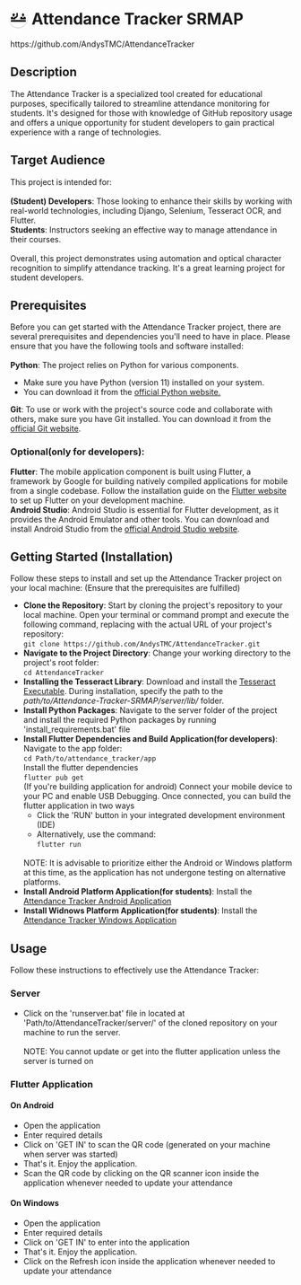 **<h1><img src="https://github.com/AndysTMC/Attendance-Tracker-SRMAP/blob/222bb0104c3460f86d30b8ec818fb33ce3fc987f/Source/android/app/src/main/res/mipmap-hdpi/ic_launcher_round.png" style="width:38px; height:38px;translate: -5px 7px;">Attendance Tracker SRMAP</h1>**
<p>https://github.com/AndysTMC/AttendanceTracker</p>
<h2>Description</h2>
</p>The Attendance Tracker is a specialized tool created for educational purposes, specifically tailored to streamline attendance monitoring for students. It's designed for those with knowledge of GitHub repository usage and offers a unique opportunity for student developers to gain practical experience with a range of technologies.
<h2>Target Audience</h2>
This project is intended for:<br><br>
<b>(Student) Developers</b>: Those looking to enhance their skills by working with real-world technologies, including Django, Selenium, Tesseract OCR, and Flutter.<br>
<b>Students</b>: Instructors seeking an effective way to manage attendance in their courses.<br><br>
Overall, this project demonstrates using automation and optical character recognition to simplify attendance tracking. It's a great learning project for student developers.
<h2>Prerequisites</h2>
Before you can get started with the Attendance Tracker project, there are several prerequisites and dependencies you'll need to have in place. Please ensure that you have the following tools and software installed:<br><br>
<b>Python</b>: The project relies on Python for various components.
<ul>
  <li>Make sure you have Python (version 11) installed on your system.</li>
  <li>You can download it from the <a href="https://www.python.org/downloads/">official Python website.</a></li>
</ul>
<b>Git</b>: To use or work with the project's source code and collaborate with others, make sure you have Git installed. You can download it from the <a href="https://git-scm.com/downloads">official Git website</a>.<br>
<h3>Optional(only for developers):</h3>
<b>Flutter</b>: The mobile application component is built using Flutter, a framework by Google for building natively compiled applications for mobile from a single codebase. Follow the installation guide on the <a href="https://docs.flutter.dev/get-started/install">Flutter website</a> to set up Flutter on your development machine.<br>
<b>Android Studio</b>: Android Studio is essential for Flutter development, as it provides the Android Emulator and other tools. You can download and install Android Studio from the <a href="https://developer.android.com/studio">official Android Studio website</a>.

<h2>Getting Started (Installation)</h2>
Follow these steps to install and set up the Attendance Tracker project on your local machine: (Ensure that the prerequisites are fulfilled)
<ul>
  <li><b>Clone the Repository</b>: Start by cloning the project's repository to your local machine. Open your terminal or command prompt and execute the following command, replacing <repository_url> with the actual URL of your project's repository:<br><code>git clone https://github.com/AndysTMC/AttendanceTracker.git</code></li>
  <li><b>Navigate to the Project Directory</b>: Change your working directory to the project's root folder:<br><code>cd AttendanceTracker</code></li>
  <li><strong>Installing the Tesseract Library</strong>: Download and install the <a href="www.google.com">Tesseract Executable</a>. During installation, specify the path to the <em>path/to/Attendance-Tracker-SRMAP/server/lib/</em> folder.</li>
  <li><b>Install Python Packages</b>: Navigate to the server folder of the project and install the required Python packages by running 'install_requirements.bat' file</li>
  <li><b>Install Flutter Dependencies and Build Application(for developers)</b>: Navigate to the app folder:<br><code>cd Path/to/attendance_tracker/app</code><br>Install the flutter dependencies<br><code>flutter pub get</code><br>(If you're building application for android) Connect your mobile device to your PC and enable USB Debugging. Once connected, you can build the flutter application in two ways <ul><li>Click the 'RUN' button in your integrated development environment (IDE)</li><li>Alternatively, use the command:</li><code>flutter run</code></ul>
<br>NOTE: It is advisable to prioritize either the Android or Windows platform at this time, as the application has not undergone testing on alternative platforms.</li>
  <li><b>Install Android Platform Application(for students)</b>: Install the <a href="www.google.com">Attendance Tracker Android Application</a></li>
  <li><b>Install Widnows Platform Application(for students)</b>: Install the <a href="www.google.com">Attendance Tracker Windows Application</a></li>
</ul>
<h2>Usage</h2>
Follow these instructions to effectively use the Attendance Tracker:
<h3>Server</h3>
<ul><li>Click on the 'runserver.bat' file in located at 'Path/to/AttendanceTracker/server/' of the cloned repository on your machine to run the server.</li>
  <br>NOTE: You cannot update or get into the flutter application unless the server is turned on
</ul>
<h3>Flutter Application</h3>
<h4>On Android</h4>
<ul>
  <li>Open the application</li>
  <li>Enter required details</li>
  <li>Click on 'GET IN' to scan the QR code (generated on your machine when server was started)</li>
  <li>That's it. Enjoy the application.</li>
  <li>Scan the QR code by clicking on the QR scanner icon inside the application whenever needed to update your attendance</li>
</ul>
<h4>On Windows</h4>
<ul>
  <li>Open the application</li>
  <li>Enter required details</li>
  <li>Click on 'GET IN' to enter into the application</li>
  <li>That's it. Enjoy the application.</li>
  <li>Click on the Refresh icon inside the application whenever needed to update your attendance</li>
</ul>
